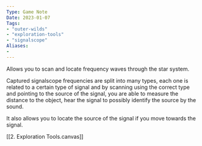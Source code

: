 ```yaml
---
Type: Game Note
Date: 2023-01-07
Tags:
- "outer-wilds"
- "exploration-tools"
- "signalscope"
Aliases:
- 
---
```

Allows you to scan and locate frequency waves through the star system.

Captured signalscope frequencies are split into many types, each one is related to a certain type of signal and by scanning using the correct type and pointing to the source of the signal, you are able to measure the distance to the object, hear the signal to possibly identify the source by the sound.

It also allows you to locate the source of the signal if you move towards the signal.

[[2. Exploration Tools.canvas]]